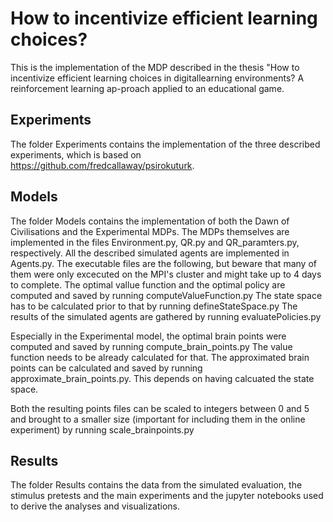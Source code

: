 # How to incentivize efficient learning choices?
 
 This is the implementation of the MDP described in the thesis "How to incentivize efficient learning choices in digitallearning  environments? A reinforcement  learning  ap-proach applied to an educational game. 

## Experiments
The folder Experiments contains the implementation of the three described experiments, which is based on https://github.com/fredcallaway/psirokuturk. 


## Models 
The folder Models contains the implementation of both the Dawn of Civilisations and the Experimental MDPs.
The MDPs themselves are implemented in the files Environment.py, QR.py and QR_paramters.py, respectively. 
All the described simulated agents are implemented in Agents.py.
The executable files are the following, but beware that many of them were only excecuted on the MPI's cluster and might take up to 4 days to complete.
The optimal vallue function and the optimal policy are computed and saved by running computeValueFunction.py
The state space has to be calculated prior to that by running defineStateSpace.py
The results of the simulated agents are gathered by running evaluatePolicies.py


Especially in the Experimental model, the optimal brain points were computed and saved by running compute_brain_points.py
The value function needs to be already calculated for that.
The approximated brain points can be calculated and saved by running approximate_brain_points.py.
This depends on having calcuated the state space.

Both the resulting points files can be scaled to integers between 0 and 5 and brought to a smaller size (important for including them in the online experiment) by running scale_brainpoints.py

## Results
The folder Results contains the data from the simulated evaluation, the stimulus pretests and the main experiments and the jupyter notebooks used to derive the analyses and visualizations. 